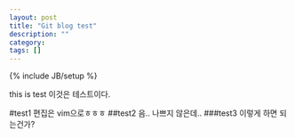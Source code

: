 ```yaml
---
layout: post
title: "Git blog test"
description: ""
category: 
tags: []
---
```

{% include JB/setup %}

this is test
이것은 테스트이다.

#test1
편집은 vim으로ㅎㅎㅎ
##test2
음.. 나쁘지 않은데..
###test3
이렇게 하면 되는건가?
